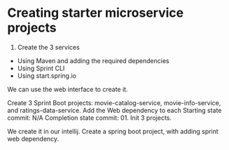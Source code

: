 # Creating starter microservice projects

1. Create the 3 services

- Using Maven and adding the required dependencies
- Using Sprint CLI
- Using start.spring.io

We can use the web interface to create it.

Create 3 Sprint Boot projects: 
movie-catalog-service, movie-info-service, and ratings-data-service.
Add the Web dependency to each
Starting state commit: N/A
Completion state commit: 01. Init 3 projects.

We create it in our intellij.
Create a spring boot project, with adding sprint web dependency.

